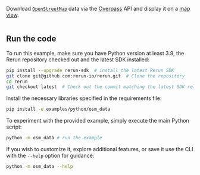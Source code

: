 <!--[metadata]
title = "OSM Data"
tags = ["Map", "Blueprint"]
thumbnail_dimensions = [480, 480]
thumbnail = "https://static.rerun.io/osm_data/6d598e50c3d4c7c4a293fbc4bd34e0163563b602/480w.png"
channel = "release"
-->


Download [`OpenStreetMap`](https://www.openstreetmap.org) data via the [Overpass](https://overpass-api.de) API and display it on a [map view](https://www.rerun.io/docs/reference/types/view/map_view).

<picture>
  <img src="https://static.rerun.io/osm-data/926e89e0587b0d66a1cd620b3f5b77ac79eca272/full.png" alt="">
  <source media="(max-width: 480px)" srcset="https://static.rerun.io/osm-data/926e89e0587b0d66a1cd620b3f5b77ac79eca272/480w.png">
  <source media="(max-width: 768px)" srcset="https://static.rerun.io/osm-data/926e89e0587b0d66a1cd620b3f5b77ac79eca272/768w.png">
  <source media="(max-width: 1024px)" srcset="https://static.rerun.io/osm-data/926e89e0587b0d66a1cd620b3f5b77ac79eca272/1024w.png">
  <source media="(max-width: 1200px)" srcset="https://static.rerun.io/osm-data/926e89e0587b0d66a1cd620b3f5b77ac79eca272/1200w.png">
</picture>

## Run the code

To run this example, make sure you have Python version at least 3.9, the Rerun repository checked out and the latest SDK installed:
```bash
pip install --upgrade rerun-sdk  # install the latest Rerun SDK
git clone git@github.com:rerun-io/rerun.git  # Clone the repository
cd rerun
git checkout latest  # Check out the commit matching the latest SDK release
```
Install the necessary libraries specified in the requirements file:
```bash
pip install -e examples/python/osm_data
```
To experiment with the provided example, simply execute the main Python script:
```bash
python -m osm_data # run the example
```
If you wish to customize it, explore additional features, or save it use the CLI with the `--help` option for guidance:
```bash
python -m osm_data --help
```
